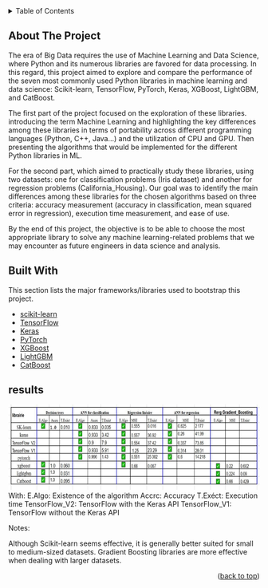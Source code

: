 
<!-- TABLE OF CONTENTS -->
<details>
  <summary>Table of Contents</summary>
  <ol>
    <li>
      <a href="#about-the-project">About The Project</a>
    </li>
    <li>
      <a href="#built-with">Built With</a>
    </li>
     <li>
      <a href="#results">results</a>
    </li>
  </ol>
</details>




<!-- ABOUT THE PROJECT -->
## About The Project
The era of Big Data requires the use of Machine Learning and Data Science, where Python and its numerous libraries are favored for data processing.
In this regard, this project aimed to explore and compare the performance of the seven most commonly used Python libraries in machine learning and data science: Scikit-learn, TensorFlow, PyTorch, Keras, XGBoost, LightGBM, and CatBoost.

The first part of the project focused on the exploration of these libraries. introducing the 
term Machine Learning and highlighting the key differences among these libraries in terms of 
portability across different programming languages (Python, C++, Java...) and the utilization 
of CPU and GPU. Then presenting the algorithms that would be implemented for the different Python libraries in ML.

For the second part, which aimed to practically study these libraries, using two datasets: 
one for classification problems (Iris dataset) and another for regression problems 
(California_Housing). Our goal was to identify the main differences among these libraries for 
the chosen algorithms based on three criteria: accuracy measurement (accuracy in 
classification, mean squared error in regression), execution time measurement, and ease of 
use.

By the end of this project, the objective is to be able to choose the most appropriate library to 
solve any machine learning-related problems that we may encounter as future engineers in 
data science and analysis.

## Built With

This section lists the major frameworks/libraries used to bootstrap this project.

* [scikit-learn](https://scikit-learn.org/)
* [TensorFlow](https://www.tensorflow.org/)
* [Keras](https://keras.io/)
* [PyTorch](https://pytorch.org/)
* [XGBoost](https://xgboost.ai/)
* [LightGBM](https://lightgbm.readthedocs.io/)
* [CatBoost](https://catboost.ai/)

## results
<img src="performance comparison .png" alt="Comparison in term of accuracy and time execution" />
With:
E.Algo: Existence of the algorithm
Accrc: Accuracy
T.Exéct: Execution time
TensorFlow_V2: TensorFlow with the Keras API
TensorFlow_V1: TensorFlow without the Keras API

Notes:

Although Scikit-learn seems effective, it is generally better suited for small to medium-sized datasets.
Gradient Boosting libraries are more effective when dealing with larger datasets.

<p align="right">(<a href="#readme-top">back to top</a>)</p>










